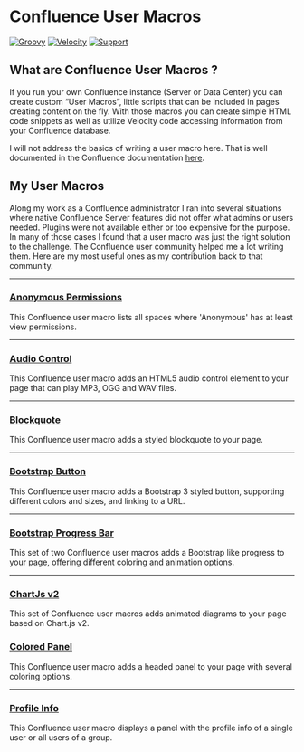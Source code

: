 # Confluence User Macros
[![Groovy](https://img.shields.io/badge/Language-Groovy-informational.svg)](https://groovy-lang.org/)
[![Velocity](https://img.shields.io/badge/Language-Velocity-informational.svg)](https://velocity.apache.org/)
[![Support](https://img.shields.io/badge/Supported-yes-009900.svg)](https://github.com/glewe/confluence-user-macros/issues)

## What are Confluence User Macros ?

If you run your own Confluence instance (Server or Data Center) you can create custom “User Macros”, little scripts 
that can be included in pages creating content on the fly. With those macros you can create simple HTML code snippets 
as well as utilize Velocity code accessing information from your Confluence database.

I will not address the basics of writing a user macro here. That is well documented in the Confluence documentation 
[here](https://confluence.atlassian.com/doc/writing-user-macros-4485.html).

## My User Macros

Along my work as a Confluence administrator I ran into several situations where native Confluence Server features did 
not offer what admins or users needed. Plugins were not available either or too expensive for the purpose. In many of 
those cases I found that a user macro was just the right solution to the challenge. The Confluence user community 
helped me a lot writing them. Here are my most useful ones as my contribution back to that community.

---

### [Anonymous Permissions](/src/anonymous-permissions)
<img src="https://github.com/glewe/confluence-user-macros/raw/master/src/anonymous-permissions/kgpg-32.png?raw=true" align="left" alt=""/>
This Confluence user macro lists all spaces where 'Anonymous' has at least view permissions.

---

### [Audio Control](/src/audio-control)
<img src="https://github.com/glewe/confluence-user-macros/raw/master/src/audio-control/arts-32.png?raw=true" align="left" alt=""/>
This Confluence user macro adds an HTML5 audio control element to your page that can play MP3, OGG and WAV files.

---

### [Blockquote](/src/blockquote)
<img src="https://github.com/glewe/confluence-user-macros/raw/master/src/blockquote/info-32.png?raw=true" align="left" alt=""/>
This Confluence user macro adds a styled blockquote to your page.

---

### [Bootstrap Button](/src/bootstrap-button)
<img src="https://github.com/glewe/confluence-user-macros/raw/master/src/bootstrap-button/bootstrap-32.png?raw=true" align="left" alt=""/>
This Confluence user macro adds a Bootstrap 3 styled button, supporting different colors and sizes, and linking to a URL.

---

### [Bootstrap Progress Bar](/src/bootstrap-progress-bar)
<img src="https://github.com/glewe/confluence-user-macros/raw/master/src/bootstrap-progress-bar/bootstrap-32.png?raw=true" align="left" alt=""/>
This set of two Confluence user macros adds a Bootstrap like progress to your page, offering different coloring and animation options.

---

### [ChartJs v2](/src/chartjsv2)
<img src="https://github.com/glewe/confluence-user-macros/raw/master/src/chartjsv2/kchart-32.png?raw=true" align="left" alt=""/>
This set of Confluence user macros adds animated diagrams to your page based on Chart.js v2.

### [Colored Panel](/src/colored-panel)
<img src="https://github.com/glewe/confluence-user-macros/raw/master/src/colored-panel/window-list-32.png?raw=true" align="left" alt=""/>
This Confluence user macro adds a headed panel to your page with several coloring options.

---

### [Profile Info](/src/profile-info)
<img src="https://github.com/glewe/confluence-user-macros/raw/master/src/profile-info/vcard-32.png?raw=true" align="left" alt=""/>
This Confluence user macro displays a panel with the profile info of a single user or all users of a group.

